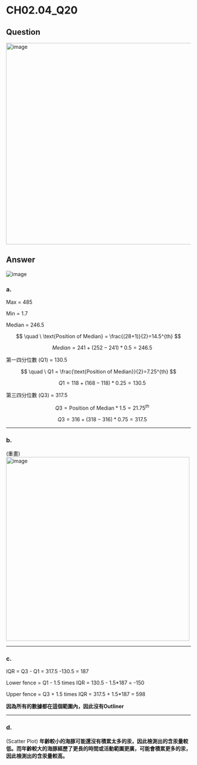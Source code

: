 # CH02.04_Q20

## Question
<img width="548" alt="image" src="https://github.com/user-attachments/assets/9e5b2616-cf7c-466a-887e-b5a4d8673ed1">

## Answer  


![image](https://github.com/user-attachments/assets/0008c965-e571-43c6-b498-e649cedfd6c3)

### a.

Max = 485 

Min = 1.7  

Median = 246.5  

$$ \quad \ \text{Position of Median} = \frac{(28+1)}{2}=14.5^{th} $$  

$$ \quad \ Median = 241 + (252 - 241)*0.5 = 246.5 $$  

第一四分位數 (Q1) = 130.5  

$$ \quad \ Q1 = \frac{\text{Position of Median}}{2}=7.25^{th} $$

$$ \quad \ Q1 = 118 + (168 - 118)*0.25 = 130.5 $$

   
第三四分位數 (Q3) = 317.5

$$ \quad \ Q3 = {\text{Position of Median}}*1.5=21.75^{th} $$

$$ \quad \ Q3 = 316 + (318-316)*0.75 = 317.5 $$

---

### b.

(重畫)
<img src="https://github.com/user-attachments/assets/ff18d943-f4d5-4016-95fe-916404256ed9" alt="image" width="500" />

---

### c.

IQR = Q3 - Q1 = 317.5 -130.5 = 187

Lower fence = Q1 - 1.5 times IQR = 130.5 - 1.5*187 = -150

Upper fence = Q3 + 1.5 times IQR = 317.5 + 1.5*187 = 598

**因為所有的數據都在這個範圍內，因此沒有Outliner**

---

### d.

(Scatter Plot)
**年齡較小的海豚可能還沒有積累太多的汞，因此檢測出的含汞量較低。而年齡較大的海豚經歷了更長的時間或活動範圍更廣，可能會積累更多的汞，因此檢測出的含汞量較高。**


